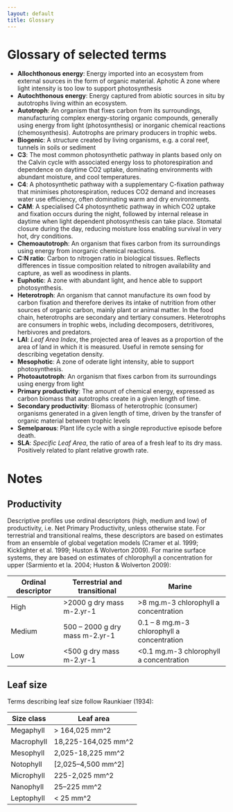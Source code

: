 ```yaml
---
layout: default
title: Glossary
---
```

# Glossary of selected terms

* **Allochthonous energy**: Energy imported into an ecosystem from external sources in the form of organic material.
Aphotic	A zone where light intensity is too low to support photosynthesis
* **Autochthonous energy**:	Energy captured from abiotic sources in situ by autotrophs living within an ecosystem.
* **Autotroph**:	An organism that fixes carbon from its surroundings, manufacturing complex energy-storing organic compounds, generally using energy from light (photosynthesis) or inorganic chemical reactions (chemosynthesis). Autotrophs are primary producers in trophic webs.
* **Biogenic**:	A structure created by living organisms, e.g. a coral reef, tunnels in soils or sediment
* **C3**: The most common photosynthetic pathway in plants based only on the Calvin cycle with associated energy loss to photorespiration and dependence on daytime CO2 uptake, dominating environments with abundant moisture, and cool temperatures.
* **C4**: A photosynthetic pathway with a supplementary C-fixation pathway that minimises photorespiration, reduces CO2 demand and increases water use efficiency, often dominating warm and dry environments.
* **CAM**:	A specialised C4 photosynthetic pathway in which CO2 uptake and fixation occurs during the night, followed by internal release in daytime  when light dependent photosynthesis can take place. Stomatal closure during the day, reducing moisture loss enabling survival in very hot, dry conditions.
* **Chemoautotroph**:	An organism that fixes carbon from its surroundings using energy from inorganic chemical reactions.
* **C:N ratio**:	Carbon to nitrogen ratio in biological tissues. Reflects differences in tissue composition related to nitrogen availability and capture, as well as woodiness in plants.
* **Euphotic**:	A zone with abundant light, and hence able to support photosynthesis.
* **Heterotroph**:	An organism that cannot manufacture its own food by carbon fixation and therefore derives its intake of nutrition from other sources of organic carbon, mainly plant or animal matter. In the food chain, heterotrophs are secondary and tertiary consumers. Heterotrophs are consumers in trophic webs, including decomposers, detritivores, herbivores and predators.
* **LAI**:	*Leaf Area Index*, the projected area of leaves as a proportion of the area of land in which it is measured. Useful in remote sensing for describing vegetation density.
* **Mesophotic**:	A zone of oderate light intensity, able to support photosynthesis.
* **Photoautotroph**:	An organism that fixes carbon from its surroundings using energy from light
* **Primary productivity**:	The amount of chemical energy, expressed as carbon biomass that autotrophs create in a given length of time.
* **Secondary productivity**:	Biomass of heterotrophic (consumer) organisms generated in a given length of time, driven by the transfer of organic material between trophic levels
* **Semelparous**:	Plant life cycle with a single reproductive episode before death.
* **SLA**:	*Specific Leaf Area*, the ratio of area of a fresh leaf to its dry mass. Positively related to plant relative growth rate.

# Notes
## Productivity
 Descriptive profiles use ordinal descriptors (high, medium and low)  of productivity, i.e. Net Primary Productivity, unless otherwise state.  For terrestrial and transitional realms, these descriptors are based on estimates from an ensemble of global vegetation models (Cramer et al. 1999; Kicklighter et al. 1999; Huston & Wolverton 2009). For marine surface systems, they are based on estimates of chlorophyll a concentration for upper (Sarmiento et la. 2004; Huston & Wolverton 2009):

| Ordinal descriptor |	Terrestrial and transitional | Marine |
|---|---|---|
| High | >2000 g dry mass m-2.yr-1 | >8 mg.m-3 chlorophyll a concentration |
| Medium | 500 – 2000 g dry mass m-2.yr-1  | 0.1 – 8  mg.m-3 chlorophyll a concentration  |
| Low | <500 g dry mass m-2.yr-1  | <0.1 mg.m-3 chlorophyll a concentration  |

## Leaf size

Terms describing leaf size follow Raunkiaer (1934):

| Size class |	Leaf area |
|---|---|
|Megaphyll	|> 164,025 mm^2 |
|Macrophyll	|18,225-164,025 mm^2|
|Mesophyll	|2,025-18,225 mm^2|
|Notophyll	|[2,025–4,500 mm^2]|
|Microphyll	|225-2,025 mm^2|
|Nanophyll	|25–225 mm^2|
|Leptophyll	|< 25 mm^2|
